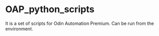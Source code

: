 # OAP_python_scripts
It is a set of scripts for Odin Automation Premium. Can be run from the environment.

